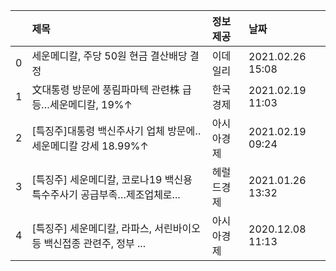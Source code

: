 |    | 제목                                                                   | 정보제공   | 날짜             |
|---:|:-----------------------------------------------------------------------|:-----------|:-----------------|
|  0 | 세운메디칼, 주당 50원 현금 결산배당 결정                               | 이데일리   | 2021.02.26 15:08 |
|  1 | 文대통령 방문에 풍림파마텍 관련株 급등…세운메디칼, 19%↑                | 한국경제   | 2021.02.19 11:03 |
|  2 | [특징주]대통령 백신주사기 업체 방문에‥세운메디칼 강세 18.99%↑          | 아시아경제 | 2021.02.19 09:24 |
|  3 | [특징주] 세운메디칼, 코로나19 백신용 특수주사기 공급부족…제조업체로... | 헤럴드경제 | 2021.01.26 13:32 |
|  4 | [특징주] 세운메디칼, 라파스, 서린바이오 등 백신접종 관련주, 정부 ...   | 아시아경제 | 2020.12.08 11:13 |